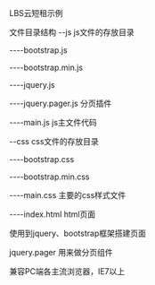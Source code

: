 LBS云短租示例

文件目录结构
--js                  js文件的存放目录

----bootstrap.js

----bootstrap.min.js

----jquery.js

----jquery.pager.js   分页插件

----main.js           js主文件代码

--css                 css文件的存放目录

----bootstrap.css

----bootstrap.min.css

----main.css          主要的css样式文件

----index.html        html页面

使用到jquery、bootstrap框架搭建页面

jquery.pager  用来做分页组件


兼容PC端各主流浏览器，IE7以上
